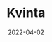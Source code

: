 ---
layout: section
cover: "/images/main/kvintator.webp"
source: school
title: Kvinta
date: 2022-04-02
---